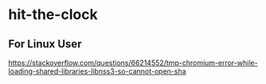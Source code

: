 # hit-the-clock

## For Linux User

https://stackoverflow.com/questions/66214552/tmp-chromium-error-while-loading-shared-libraries-libnss3-so-cannot-open-sha